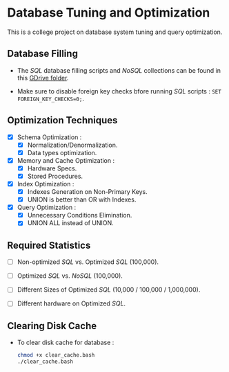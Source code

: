 # Database Tuning and Optimization

This is a college project on database system tuning and query optimization.

## Database Filling

-   The _SQL_ database filling scripts and _NoSQL_ collections can be found in this [GDrive folder](https://drive.google.com/drive/folders/1IU2V4QAJ_IvlzgUSa1xszIMZ3Pq1ciYt?usp=sharing).

-   Make sure to disable foreign key checks bfore running _SQL_ scripts : `SET FOREIGN_KEY_CHECKS=0;`.

## Optimization Techniques

-   [x] Schema Optimization :
    -   [x] Normalization/Denormalization.
    -   [x] Data types optimization.

-   [x] Memory and Cache Optimization :
    -   [x] Hardware Specs.
    -   [x] Stored Procedures.
    
-   [x] Index Optimization :
    -   [x] Indexes Generation on Non-Primary Keys.
    -   [x] UNION is better than OR with Indexes.

-   [x] Query Optimization :
    -   [x] Unnecessary Conditions Elimination.
    -   [x] UNION ALL instead of UNION.

## Required Statistics

-   [ ] Non-optimized _SQL_ vs. Optimized _SQL_ (100,000).

-   [ ] Optimized _SQL_ vs. _NoSQL_ (100,000).

-   [ ] Different Sizes of Optimized _SQL_ (10,000 / 100,000 / 1,000,000).

-   [ ] Different hardware on Optimized _SQL_.

## Clearing Disk Cache

-   To clear disk cache for database :
    ```bash
    chmod +x clear_cache.bash
    ./clear_cache.bash
    ```
